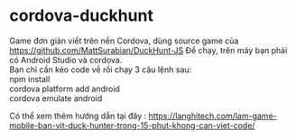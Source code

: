 # cordova-duckhunt
Game đơn giản viết trên nền Cordova, dùng source game của https://github.com/MattSurabian/DuckHunt-JS
Để chạy, trên máy bạn phải có Android Studio và cordova. <br>
Bạn chỉ cần kéo code về rồi chạy 3 câu lệnh sau:<br>
 npm install<br>
 cordova platform add android<br>
 cordova emulate android<br>
 
 Có thể xem thêm hướng dẫn tại đây : https://langhitech.com/lam-game-mobile-ban-vit-duck-hunter-trong-15-phut-khong-can-viet-code/
